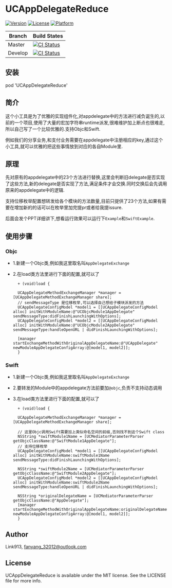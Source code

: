 # UCAppDelegateReduce

[![Version](https://img.shields.io/cocoapods/v/UCAppDelegateReduce.svg?style=flat)](https://cocoapods.org/pods/UCAppDelegateReduce)
[![License](https://img.shields.io/cocoapods/l/UCAppDelegateReduce.svg?style=flat)](https://cocoapods.org/pods/UCAppDelegateReduce)
[![Platform](https://img.shields.io/cocoapods/p/UCAppDelegateReduce.svg?style=flat)](https://cocoapods.org/pods/UCAppDelegateReduce)

| Branch | Build States  |
| --- | ---  |
| Master  |[![CI Status](https://travis-ci.org/TryRuntime/UCAppDelegateReduce.svg?branch=master)](https://travis-ci.org/TryRuntime/UCRuntimeKit)|
| Develop |[![CI Status](https://travis-ci.org/TryRuntime/UCAppDelegateReduce.svg?branch=develop)](https://travis-ci.org/TryRuntime/UCRuntimeKit) |

## 安装

pod 'UCAppDelegateReduce'

## 简介

这个小工具是为了优雅的实现组件化,对appdelegate中的方法进行减负诞生的,以前的一个项目,使用了大量的宏加字符串runtime派发,很难维护加上断点也很难走,所以自己写了一个比较优雅的.支持Objc和Swift.

例如我们的分享业务,和支付业务需要在appdelegate中注册相应的key,通过这个小工具,就可以优雅的把这些事情放到对应的各自Module里.

## 原理

先对原有的appdelegate中的23个方法进行替换,这里会判断旧delegate是否实现了这些方法,新的delegate是否实现了方法,满足条件才会交换.同时交换后会先调用原来的appdelegate中的逻辑.

支持位移枚举配置想转发给各个模块的方法数量,目前只提供了23个方法,如果有需要在增加新的的话可以在枚举里加完提pr或者给我提issure.

后面会发个PPT详细讲下,想看运行效果可以运行下`Example`和`SwiftExample`.

## 使用步骤

### Objc

- 1.新建一个Objc类,例如我这里取名叫`AppDelegateExchange`
- 2.在load类方法里进行下面的配置,就可以了

		+ (void)load {

        UCAppDelegateMethodExchangeManager *manager = [UCAppDelegateMethodExchangeManager share];
        // sendMessageType 是位移枚举,可以选择自己想给子模块派发的方法
        UCAppDelegateConfigModel *model1 = [[UCAppDelegateConfigModel alloc] initWithModuleName:@"UCObjcModule1AppDelegate" sendMessageType:didFinishLaunchingWithOptions];
        UCAppDelegateConfigModel *model2 = [[UCAppDelegateConfigModel alloc] initWithModuleName:@"UCObjcModule2AppDelegate" sendMessageType:handleOpenURL | didFinishLaunchingWithOptions];
        
        [manager startExchangeMethodWithOriginalAppDelegateName:@"UCAppDelegate" newModuleAppDelegateConfigArray:@[model1, model2]];
    	}
    	
### Swift

- 1.新建一个Objc类,例如我这里取名叫`AppDelegateExchange`
- 2.要转发的Module中的appdelegate方法前要加`@objc`,负责不支持动态调用
- 3.在load类方法里进行下面的配置,就可以了

		+ (void)load {
        
        UCAppDelegateMethodExchangeManager *manager = [UCAppDelegateMethodExchangeManager share];
        
        // 这里Objc调用Swift需要加上类似命名空间的前缀,否则找不到这个Swift class
        NSString *swiftModule1Name = [UCMediatorParameterParser getObjcClassName:@"SwiftModule1AppDelegate"];
        // 支持位移枚举
        UCAppDelegateConfigModel *model1 = [[UCAppDelegateConfigModel alloc] initWithModuleName:swiftModule1Name sendMessageType:didFinishLaunchingWithOptions];
        
        NSString *swiftModule2Name = [UCMediatorParameterParser getObjcClassName:@"SwiftModule2AppDelegate"];
        UCAppDelegateConfigModel *model2 = [[UCAppDelegateConfigModel alloc] initWithModuleName:swiftModule2Name sendMessageType:handleOpenURL | didFinishLaunchingWithOptions];
        
        NSString *originalDelegateName = [UCMediatorParameterParser getObjcClassName:@"AppDelegate"];
        [manager startExchangeMethodWithOriginalAppDelegateName:originalDelegateName newModuleAppDelegateConfigArray:@[model1, model2]];
    	}


## Author

Link913, fanyang_32012@outlook.com

## License

UCAppDelegateReduce is available under the MIT license. See the LICENSE file for more info.
